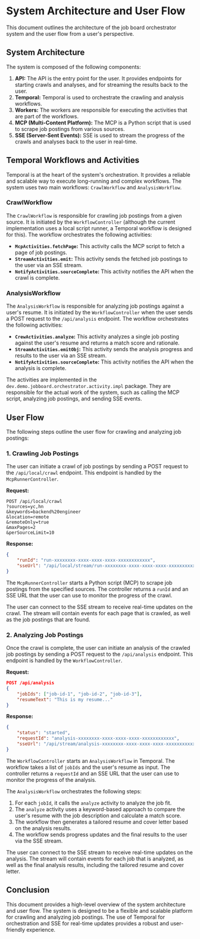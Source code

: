 # System Architecture and User Flow

This document outlines the architecture of the job board orchestrator system and the user flow from a user's perspective.

## System Architecture

The system is composed of the following components:

1.  **API:** The API is the entry point for the user. It provides endpoints for starting crawls and analyses, and for streaming the results back to the user.
2.  **Temporal:** Temporal is used to orchestrate the crawling and analysis workflows.
3.  **Workers:** The workers are responsible for executing the activities that are part of the workflows.
4.  **MCP (Multi-Content Platform):** The MCP is a Python script that is used to scrape job postings from various sources.
5.  **SSE (Server-Sent Events):** SSE is used to stream the progress of the crawls and analyses back to the user in real-time.

## Temporal Workflows and Activities

Temporal is at the heart of the system's orchestration. It provides a reliable and scalable way to execute long-running and complex workflows. The system uses two main workflows: `CrawlWorkflow` and `AnalysisWorkflow`.

### CrawlWorkflow

The `CrawlWorkflow` is responsible for crawling job postings from a given source. It is initiated by the `WorkflowController` (although the current implementation uses a local script runner, a Temporal workflow is designed for this). The workflow orchestrates the following activities:

-   **`McpActivities.fetchPage`:** This activity calls the MCP script to fetch a page of job postings.
-   **`StreamActivities.emit`:** This activity sends the fetched job postings to the user via an SSE stream.
-   **`NotifyActivities.sourceComplete`:** This activity notifies the API when the crawl is complete.

### AnalysisWorkflow

The `AnalysisWorkflow` is responsible for analyzing job postings against a user's resume. It is initiated by the `WorkflowController` when the user sends a POST request to the `/api/analysis` endpoint. The workflow orchestrates the following activities:

-   **`CrewActivities.analyze`:** This activity analyzes a single job posting against the user's resume and returns a match score and rationale.
-   **`StreamActivities.emitObj`:** This activity sends the analysis progress and results to the user via an SSE stream.
-   **`NotifyActivities.sourceComplete`:** This activity notifies the API when the analysis is complete.

The activities are implemented in the `dev.demo.jobboard.orchestrator.activity.impl` package. They are responsible for the actual work of the system, such as calling the MCP script, analyzing job postings, and sending SSE events.

## User Flow

The following steps outline the user flow for crawling and analyzing job postings:

### 1. Crawling Job Postings

The user can initiate a crawl of job postings by sending a POST request to the `/api/local/crawl` endpoint. This endpoint is handled by the `McpRunnerController`.

**Request:**

```
POST /api/local/crawl
?sources=yc,hn
&keywords=backend%20engineer
&location=remote
&remoteOnly=true
&maxPages=2
&perSourceLimit=10
```

**Response:**

```json
{
    "runId": "run-xxxxxxxx-xxxx-xxxx-xxxx-xxxxxxxxxxxx",
    "sseUrl": "/api/local/stream/run-xxxxxxxx-xxxx-xxxx-xxxx-xxxxxxxxxxxx"
}
```

The `McpRunnerController` starts a Python script (MCP) to scrape job postings from the specified sources. The controller returns a `runId` and an SSE URL that the user can use to monitor the progress of the crawl.

The user can connect to the SSE stream to receive real-time updates on the crawl. The stream will contain events for each page that is crawled, as well as the job postings that are found.

### 2. Analyzing Job Postings

Once the crawl is complete, the user can initiate an analysis of the crawled job postings by sending a POST request to the `/api/analysis` endpoint. This endpoint is handled by the `WorkflowController`.

**Request:**

```json
POST /api/analysis
{
    "jobIds": ["job-id-1", "job-id-2", "job-id-3"],
    "resumeText": "This is my resume..."
}
```

**Response:**

```json
{
    "status": "started",
    "requestId": "analysis-xxxxxxxx-xxxx-xxxx-xxxx-xxxxxxxxxxxx",
    "sseUrl": "/api/stream/analysis-xxxxxxxx-xxxx-xxxx-xxxx-xxxxxxxxxxxx"
}
```

The `WorkflowController` starts an `AnalysisWorkflow` in Temporal. The workflow takes a list of `jobIds` and the user's resume as input. The controller returns a `requestId` and an SSE URL that the user can use to monitor the progress of the analysis.

The `AnalysisWorkflow` orchestrates the following steps:

1.  For each `jobId`, it calls the `analyze` activity to analyze the job fit.
2.  The `analyze` activity uses a keyword-based approach to compare the user's resume with the job description and calculate a match score.
3.  The workflow then generates a tailored resume and cover letter based on the analysis results.
4.  The workflow sends progress updates and the final results to the user via the SSE stream.

The user can connect to the SSE stream to receive real-time updates on the analysis. The stream will contain events for each job that is analyzed, as well as the final analysis results, including the tailored resume and cover letter.

## Conclusion

This document provides a high-level overview of the system architecture and user flow. The system is designed to be a flexible and scalable platform for crawling and analyzing job postings. The use of Temporal for orchestration and SSE for real-time updates provides a robust and user-friendly experience.